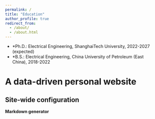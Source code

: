 ```yaml
---
permalink: /
title: "Education"
author_profile: true
redirect_from: 
  - /about/
  - /about.html
---
```

- *Ph.D.: Electrical Engineering, ShanghaiTech University, 2022-2027 (expected)
- *B.S.: Electrical Engineering, China University of Petroleum (East China), 2018-2022

A data-driven personal website
======


Site-wide configuration
------

**Markdown generator**

